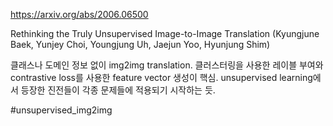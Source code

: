 https://arxiv.org/abs/2006.06500

Rethinking the Truly Unsupervised Image-to-Image Translation (Kyungjune Baek, Yunjey Choi, Youngjung Uh, Jaejun Yoo, Hyunjung Shim)

클래스나 도메인 정보 없이 img2img translation. 클러스터링을 사용한 레이블 부여와 contrastive loss를 사용한 feature vector 생성이 핵심. unsupervised learning에서 등장한 진전들이 각종 문제들에 적용되기 시작하는 듯.

#unsupervised_img2img 